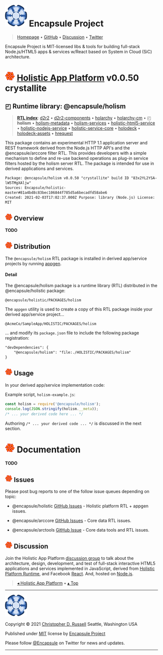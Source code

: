 # [![](ASSETS/blue-burst-encapsule.io-icon-72x72.png "Encapsule Project Homepage")](https://encapsule.io)&nbsp;Encapsule Project

> [Homepage](https://encapsule.io "Encapsule Project Homepage...") &bull; [GitHub](https://github.com/Encapsule "Encapsule Project GitHub...") &bull; [Discussion](https://groups.google.com/a/encapsule.io/forum/#!forum/holistic-app-platform-discussion-group "Holistic app platform discussion group...") &bull; [Twitter](https://twitter.com/Encapsule "Encapsule Project Twitter...")

Encapsule Project is MIT-licensed libs & tools for building full-stack Node.js/HTML5 apps & services w/React based on System in Cloud (SiC) architecture.

# ![](ASSETS/encapsule-holistic-32x32.png)&nbsp;[Holistic App Platform](../../README.md#encapsule-project "Back to the Holistic App Platform README...") v0.0.50 crystallite

## &#x25F0; Runtime library: @encapsule/holism

> [**RTL index**](../../README.md#holistic-platform-runtime "Jump back to the RTL index..."): [d2r2](../d2r2/README.md#encapsule-project "Jump to d2r2 README...") &bull; [d2r2-components](../d2r2-components/README.md#encapsule-project "Jump to d2r2-components README...") &bull; [holarchy](../holarchy/README.md#encapsule-project "Jump to holarchy README...") &bull; [holarchy-cm](../holarchy-cm/README.md#encapsule-project "Jump to holarchy-cm README...") &bull; &#x25F0; **holism** &bull; [holism-metadata](../holism-metadata/README.md#encapsule-project "Jump to holism-metadata README...") &bull; [holism-services](../holism-services/README.md#encapsule-project "Jump to holism-services README...") &bull; [holistic-html5-service](../holistic-html5-service/README.md#encapsule-project "Jump to holistic-html5-service README...") &bull; [holistic-nodejs-service](../holistic-nodejs-service/README.md#encapsule-project "Jump to holistic-nodejs-service README...") &bull; [holistic-service-core](../holistic-service-core/README.md#encapsule-project "Jump to holistic-service-core README...") &bull; [holodeck](../holodeck/README.md#encapsule-project "Jump to holodeck README...") &bull; [holodeck-assets](../holodeck-assets/README.md#encapsule-project "Jump to holodeck-assets README...") &bull; [hrequest](../hrequest/README.md#encapsule-project "Jump to hrequest README...")

This package contains an experimental HTTP 1.1 application server and REST framework derived from the Node.js HTTP API's and the @encapsule/arccore filter RTL. This provides developers with a simple mechanism to define and re-use backend operations as plug-in service filters hosted by the holism server RTL. The package is intended for use in derived applications and services.

```
Package: @encapsule/holism v0.0.50 "crystallite" build ID "83x2YL2YSA-lW5TMgXAljw"
Sources: Encapsule/holistic-master#81a4bd8c83bec106844f785d5a6becadfd58abe6
Created: 2021-02-03T17:02:37.000Z Purpose: library (Node.js) License: MIT
```

## ![](ASSETS/encapsule-holistic-24x24.png)&nbsp;Overview

**TODO**

## ![](ASSETS/encapsule-holistic-24x24.png)&nbsp;Distribution

The `@encapsule/holism` RTL package is installed in derived app/service projects by running [appgen](../../README#appgen-utility "Jump to appgen documentation...").

#### Detail

The @encapsule/holism package is a runtime library (RTL) distributed in the @encapsule/holistic package:

```
@encapsule/holistic/PACKAGES/holism
```

The `appgen` utility is used to create a copy of this RTL package inside your derived app/service project...

```
@AcmeCo/SampleApp/HOLISTIC/PACKAGES/holism
```

... and modify its `package.json` file to include the following package registration:

```
"devDependencies": {
    "@encapsule/holism": "file:./HOLISTIC/PACKAGES/holism"
}
```

## ![](ASSETS/encapsule-holistic-24x24.png)&nbsp;Usage

In your derived app/service implementation code:

Example script, `holism-example.js`:

```JavaScript
const holism = require('@encapsule/holism');
console.log(JSON.stringify(holism.__meta));
/* ... your derived code here ... */
```

Authoring `/* ... your derived code ... */` is discussed in the next section.

# ![](ASSETS/encapsule-holistic-32x32.png)&nbsp;Documentation

**TODO**

## ![](ASSETS/encapsule-holistic-24x24.png)&nbsp;Issues

Please post bug reports to one of the follow issue queues depending on topic:

- @encapsule/holistic [GitHub Issues](https://github.com/Encapsule/holistic/issues) - Holistic platform RTL + appgen issues.

- @encapsule/arccore [GitHub Issues](https://github.com/Encapsule/ARCcore/issues) - Core data RTL issues.

- @encapsule/arctools [GitHub Issue](https://github.com/Encapsule/ARCtools/issues) - Core data tools and RTL issues.

## ![](ASSETS/encapsule-holistic-24x24.png)&nbsp;Discussion

Join the Holistic App Platform [discussion group](https://groups.google.com/a/encapsule.io/forum/#!forum/holistic-app-platform-discussion-group "Holistic app platform discussion group...") to talk about the architecture, design, development, and test of full-stack interactive HTML5 applications and services implemented in JavaScript, derived from [Holistic Platform Runtime](#holistic-platform-runtime), and Facebook [React](https://reactjs.org). And, hosted on [Node.js](https://nodejs.org).

> [&#9666; Holistic App Platform](../../README.md "Back to the main Holistic App Platform REAMDE...") &bull; [&#9652; Top](#encapsule-project "Scroll to the top of the page...")

<hr>

[![Encapsule Project](ASSETS/blue-burst-encapsule.io-icon-72x72.png "Encapsule Project")](https://encapsule.io)

Copyright &copy; 2021 [Christopher D. Russell](https://github.com/ChrisRus) Seattle, Washington USA

Published under [MIT](LICENSE) license by [Encapsule Project](https://encapsule.io)

Please follow [@Encapsule](https://twitter.com/encapsule) on Twitter for news and updates.

<hr>